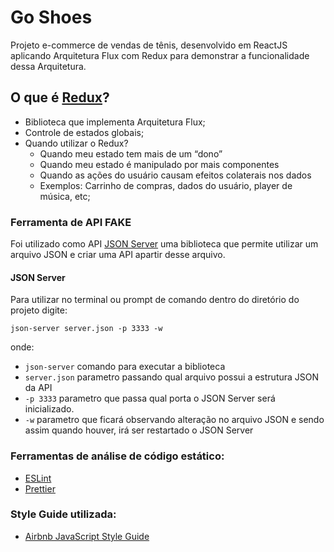 # Go Shoes

Projeto e-commerce de vendas de tênis, desenvolvido em ReactJS aplicando Arquitetura Flux com Redux para demonstrar a funcionalidade dessa Arquitetura.

## O que é [Redux](https://redux.js.org/)?

- Biblioteca que implementa Arquitetura Flux;
- Controle de estados globais;
- Quando utilizar o Redux?
  - Quando meu estado tem mais de um “dono”
  - Quando meu estado é manipulado por mais componentes
  - Quando as ações do usuário causam efeitos colaterais nos dados
  - Exemplos: Carrinho de compras, dados do usuário, player de música, etc;

### Ferramenta de API FAKE

Foi utilizado como API [JSON Server](https://github.com/typicode/json-server) uma biblioteca que permite utilizar um arquivo JSON e criar uma API apartir desse arquivo.

#### JSON Server

Para utilizar no terminal ou prompt de comando dentro do diretório do projeto digite:

`json-server server.json -p 3333 -w`

onde:

- `json-server` comando para executar a biblioteca
- `server.json` parametro passando qual arquivo possui a estrutura JSON da API
- `-p 3333` parametro que passa qual porta o JSON Server será inicializado.
- `-w` parametro que ficará observando alteração no arquivo JSON e sendo assim quando houver, irá ser restartado o JSON Server

### Ferramentas de análise de código estático:

- [ESLint](https://eslint.org/)
- [Prettier](https://prettier.io/)

### Style Guide utilizada:

- [Airbnb JavaScript Style Guide](https://github.com/airbnb/javascript)
